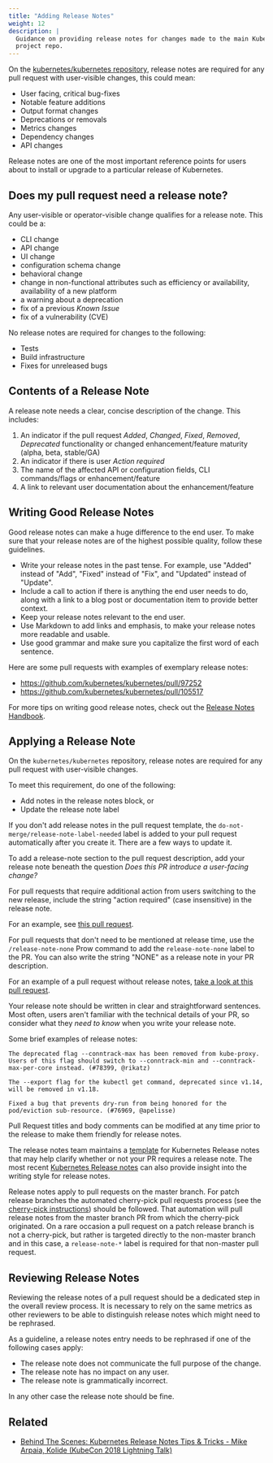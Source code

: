 ```yaml
---
title: "Adding Release Notes"
weight: 12
description: |
  Guidance on providing release notes for changes made to the main Kubernetes
  project repo.
---
```


On the [kubernetes/kubernetes repository][kubernetes-repository], release notes
are required for any pull request with user-visible changes, this could mean:

- User facing, critical bug-fixes
- Notable feature additions
- Output format changes
- Deprecations or removals
- Metrics changes
- Dependency changes
- API changes

Release notes are one of the most important reference points for users about to
install or upgrade to a particular release of Kubernetes.

## Does my pull request need a release note?

Any user-visible or operator-visible change qualifies for a release note. This
could be a:

- CLI change
- API change
- UI change
- configuration schema change
- behavioral change
- change in non-functional attributes such as efficiency or availability,
  availability of a new platform
- a warning about a deprecation
- fix of a previous _Known Issue_
- fix of a vulnerability (CVE)

No release notes are required for changes to the following:

- Tests
- Build infrastructure
- Fixes for unreleased bugs

## Contents of a Release Note

A release note needs a clear, concise description of the change. This includes:

1. An indicator if the pull request _Added_, _Changed_, _Fixed_, _Removed_,
   _Deprecated_ functionality or changed enhancement/feature maturity (alpha,
   beta, stable/GA)
2. An indicator if there is user _Action required_
3. The name of the affected API or configuration fields, CLI commands/flags or
   enhancement/feature
4. A link to relevant user documentation about the enhancement/feature

## Writing Good Release Notes

Good release notes can make a huge difference to the end user. To make sure that
your release notes are of the highest possible quality, follow these guidelines.

- Write your release notes in the past tense. For example, use "Added" instead
  of "Add", "Fixed" instead of "Fix", and "Updated" instead of "Update".
- Include a call to action if there is anything the end user needs to do, along
  with a link to a blog post or documentation item to provide better context.
- Keep your release notes relevant to the end user.
- Use Markdown to add links and emphasis, to make your release notes more
  readable and usable.
- Use good grammar and make sure you capitalize the first word of each
  sentence. 

Here are some pull requests with examples of exemplary release notes:
- https://github.com/kubernetes/kubernetes/pull/97252
- https://github.com/kubernetes/kubernetes/pull/105517

For more tips on writing good release notes, check out the [Release Notes Handbook][].

## Applying a Release Note

On the `kubernetes/kubernetes` repository, release notes are required for any pull
request with user-visible changes.

To meet this requirement, do one of the following:
- Add notes in the release notes block, or
- Update the release note label

If you don't add release notes in the pull request template, the
`do-not-merge/release-note-label-needed` label is added to your pull request
automatically after you create it. There are a few ways to update it.

To add a release-note section to the pull request description, add your release
note beneath the question *Does this PR introduce a user-facing change?*

For pull requests that require additional action from users switching to the new
release, include the string "action required" (case insensitive) in the release
note.

For an example, see [this pull request](https://github.com/kubernetes/kubernetes/pull/107207).

For pull requests that don't need to be mentioned at release time, use the
`/release-note-none` Prow command to add the `release-note-none` label to the
PR. You can also write the string "NONE" as a release note in your PR
description.

For an example of a pull request without release notes, 
[take a look at this pull request](https://github.com/kubernetes/kubernetes/pull/107910).

Your release note should be written in clear and straightforward sentences. Most
often, users aren't familiar with the technical details of your PR, so consider
what they _need to know_ when you write your release note.

Some brief examples of release notes:

```
The deprecated flag --conntrack-max has been removed from kube-proxy. Users of this flag should switch to --conntrack-min and --conntrack-max-per-core instead. (#78399, @rikatz)

The --export flag for the kubectl get command, deprecated since v1.14, will be removed in v1.18.

Fixed a bug that prevents dry-run from being honored for the pod/eviction sub-resource. (#76969, @apelisse)
```

Pull Request titles and body comments can be modified at any time prior to the
release to make them friendly for release notes.

The release notes team maintains a
[template](https://github.com/kubernetes/sig-release/blob/master/release-team/role-handbooks/release-notes/relnotes-template.md)
for Kubernetes Release notes that may help clarify whether or not your PR
requires a release note. The most recent 
[Kubernetes Release notes](https://kubernetes.io/docs/setup/release/notes/) can
also provide insight into the writing style for release notes.

Release notes apply to pull requests on the master branch. For patch release
branches the automated cherry-pick pull requests process (see the 
[cherry-pick instructions](/contributors/devel/sig-release/cherry-picks.md))
should be followed.  That automation will pull release notes from the master
branch PR from which the cherry-pick originated. On a rare occasion a pull
request on a patch release branch is not a cherry-pick, but rather is targeted
directly to the non-master branch and in this case, a `release-note-*` label is
required for that non-master pull request.

## Reviewing Release Notes

Reviewing the release notes of a pull request should be a dedicated step in the
overall review process. It is necessary to rely on the same metrics as other
reviewers to be able to distinguish release notes which might need to be
rephrased.

As a guideline, a release notes entry needs to be rephrased if one of the
following cases apply:

- The release note does not communicate the full purpose of the change.
- The release note has no impact on any user.
- The release note is grammatically incorrect.

In any other case the release note should be fine.

## Related

* [Behind The Scenes: Kubernetes Release Notes Tips & Tricks - Mike Arpaia, Kolide (KubeCon 2018 Lightning Talk)](https://www.youtube.com/watch?v=n62oPohOyYs)

[kubernetes-repository]: https://git.k8s.io/kubernetes/
[Release Notes Handbook]: https://github.com/kubernetes/sig-release/tree/master/release-team/role-handbooks/release-notes

